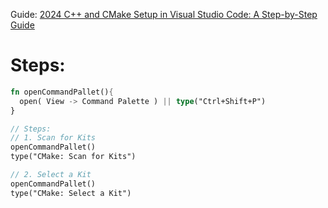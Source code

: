Guide: [2024 C++ and CMake Setup in Visual Studio Code: A Step-by-Step Guide](https://youtu.be/4U-lnfxY2U0)

# Steps:
```rust
fn openCommandPallet(){
  open( View -> Command Palette ) || type("Ctrl+Shift+P")
}

// Steps:
// 1. Scan for Kits
openCommandPallet()
type("CMake: Scan for Kits")

// 2. Select a Kit
openCommandPallet()
type("CMake: Select a Kit")
```
